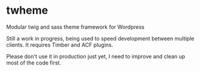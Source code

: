 # twheme
Modular twig and sass theme framework for Wordpress

Still a work in progress, being used to speed development between multiple clients.
It requires Timber and ACF plugins.

Please don't use it in production just yet, I need to improve and clean up most of the code first.
